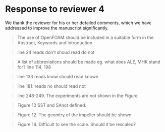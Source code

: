 # Response to reviewer 4

We thank the reviewer for his or her detailed comments, which we have addressed
to improve the manuscript significantly.

>The use of OpenFOAM should be included in a suitable form in the Abstract, Keywords and Introduction.

>line 24 reads don't shoud read do not

>A list of abbreviations should be made eg. what does ALE, MHK stand for? line 114, 198

>line 133 reads know should read known.

>line 181: reads no should read not

>line 248-249. The experiments are not shown in the Figure

>Figure 10 SST and SAnot defined.

>Figure 12. The geomtry of the impeller should be shown

>Figure 14. Difficult to see the scale. Should it be rescaled?
